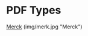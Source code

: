 # PDF Types
[Merck](http://localhost:8888/notebooks/data/1.%20pdfexport/files/Merck/0.%20Lists.ipynb)
(img/merk.jpg "Merck")